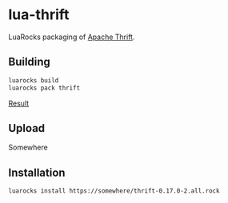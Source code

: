 # lua-thrift

LuaRocks packaging of [Apache Thrift](https://thrift.apache.org).

## Building

```bash
luarocks build
luarocks pack thrift
```

[Result](thrift-0.17.0-2.all.rock)

## Upload

Somewhere

## Installation

```bash
luarocks install https://somewhere/thrift-0.17.0-2.all.rock
```
